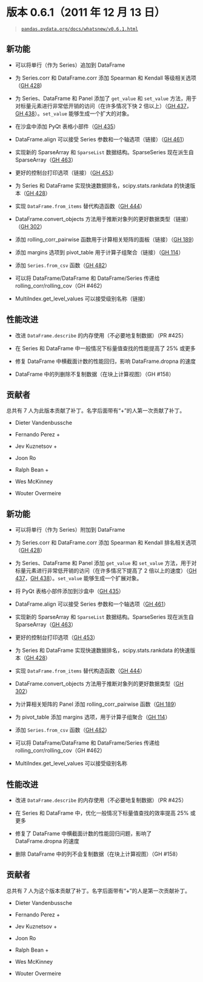 # 版本 0.6.1（2011 年 12 月 13 日）

> [`pandas.pydata.org/docs/whatsnew/v0.6.1.html`](https://pandas.pydata.org/docs/whatsnew/v0.6.1.html)

## 新功能

+   可以将单行（作为 Series）追加到 DataFrame

+   为 Series.corr 和 DataFrame.corr 添加 Spearman 和 Kendall 等级相关选项（[GH 428](https://github.com/pandas-dev/pandas/issues/428))

+   为 Series、DataFrame 和 Panel 添加了 `get_value` 和 `set_value` 方法，用于对标量元素进行非常低开销的访问（在许多情况下快 2 倍以上）（[GH 437](https://github.com/pandas-dev/pandas/issues/437)，[GH 438](https://github.com/pandas-dev/pandas/issues/438)）。`set_value` 能够生成一个扩大的对象。

+   在沙盒中添加 PyQt 表格小部件（[GH 435](https://github.com/pandas-dev/pandas/issues/435)）

+   DataFrame.align 可以接受 Series 参数和一个轴选项（链接）（[GH 461](https://github.com/pandas-dev/pandas/issues/461)）

+   实现新的 SparseArray 和 `SparseList` 数据结构。SparseSeries 现在派生自 SparseArray（[GH 463](https://github.com/pandas-dev/pandas/issues/463)）

+   更好的控制台打印选项（链接）（[GH 453](https://github.com/pandas-dev/pandas/issues/453)）

+   为 Series 和 DataFrame 实现快速数据排名，scipy.stats.rankdata 的快速版本（[GH 428](https://github.com/pandas-dev/pandas/issues/428)）

+   实现 `DataFrame.from_items` 替代构造函数（[GH 444](https://github.com/pandas-dev/pandas/issues/444)）

+   DataFrame.convert_objects 方法用于推断对象列的更好数据类型（链接）（[GH 302](https://github.com/pandas-dev/pandas/issues/302)）

+   添加 rolling_corr_pairwise 函数用于计算相关矩阵的面板（链接）（[GH 189](https://github.com/pandas-dev/pandas/issues/189)）

+   添加 margins 选项到 pivot_table 用于计算子组聚合（链接）（[GH 114](https://github.com/pandas-dev/pandas/issues/114)）

+   添加 `Series.from_csv` 函数（[GH 482](https://github.com/pandas-dev/pandas/issues/482)）

+   可以将 DataFrame/DataFrame 和 DataFrame/Series 传递给 rolling_corr/rolling_cov（GH #462）

+   MultiIndex.get_level_values 可以接受级别名称（链接）

## 性能改进

+   改进 `DataFrame.describe` 的内存使用（不必要地复制数据）（PR #425）

+   在 Series 和 DataFrame 中一般情况下标量值查找的性能提高了 25% 或更多

+   修复 DataFrame 中横截面计数的性能回归，影响 DataFrame.dropna 的速度

+   DataFrame 中的列删除不复制数据（在块上计算视图）（GH #158）

## 贡献者

总共有 7 人为此版本贡献了补丁。名字后面带有“+”的人第一次贡献了补丁。

+   Dieter Vandenbussche

+   Fernando Perez +

+   Jev Kuznetsov +

+   Joon Ro

+   Ralph Bean +

+   Wes McKinney

+   Wouter Overmeire

## 新功能

+   可以将单行（作为 Series）附加到 DataFrame

+   为 Series.corr 和 DataFrame.corr 添加 Spearman 和 Kendall 排名相关选项（[GH 428](https://github.com/pandas-dev/pandas/issues/428)）

+   为 Series、DataFrame 和 Panel 添加 `get_value` 和 `set_value` 方法，用于对标量元素进行非常低开销的访问（在许多情况下提高了 2 倍以上的速度）（[GH 437](https://github.com/pandas-dev/pandas/issues/437)，[GH 438](https://github.com/pandas-dev/pandas/issues/438)）。`set_value` 能够生成一个扩展对象。

+   将 PyQt 表格小部件添加到沙盒中（[GH 435](https://github.com/pandas-dev/pandas/issues/435)）

+   DataFrame.align 可以接受 Series 参数和一个轴选项（[GH 461](https://github.com/pandas-dev/pandas/issues/461)）

+   实现新的 SparseArray 和 `SparseList` 数据结构。SparseSeries 现在派生自 SparseArray（[GH 463](https://github.com/pandas-dev/pandas/issues/463)）

+   更好的控制台打印选项（[GH 453](https://github.com/pandas-dev/pandas/issues/453)）

+   为 Series 和 DataFrame 实现快速数据排名，scipy.stats.rankdata 的快速版本（[GH 428](https://github.com/pandas-dev/pandas/issues/428)）

+   实现 `DataFrame.from_items` 替代构造函数（[GH 444](https://github.com/pandas-dev/pandas/issues/444)）

+   DataFrame.convert_objects 方法用于推断对象列的更好数据类型（[GH 302](https://github.com/pandas-dev/pandas/issues/302)）

+   为计算相关矩阵的 Panel 添加 rolling_corr_pairwise 函数（[GH 189](https://github.com/pandas-dev/pandas/issues/189)）

+   为 pivot_table 添加 margins 选项，用于计算子组聚合（[GH 114](https://github.com/pandas-dev/pandas/issues/114)）

+   添加 `Series.from_csv` 函数（[GH 482](https://github.com/pandas-dev/pandas/issues/482)）

+   可以将 DataFrame/DataFrame 和 DataFrame/Series 传递给 rolling_corr/rolling_cov（GH #462）

+   MultiIndex.get_level_values 可以接受级别名称

## 性能改进

+   改进 `DataFrame.describe` 的内存使用（不必要地复制数据）（PR #425）

+   在 Series 和 DataFrame 中，优化一般情况下标量值查找的效率提高 25% 或更多

+   修复了 DataFrame 中横截面计数的性能回归问题，影响了 DataFrame.dropna 的速度

+   删除 DataFrame 中的列不会复制数据（在块上计算视图）（GH #158）

## 贡献者

总共有 7 人为这个版本贡献了补丁。名字后面带有“+”的人是第一次贡献补丁。

+   Dieter Vandenbussche

+   Fernando Perez +

+   Jev Kuznetsov +

+   Joon Ro

+   Ralph Bean +

+   Wes McKinney

+   Wouter Overmeire
